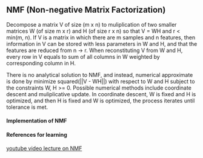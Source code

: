 ## NMF (Non-negative Matrix Factorization)
Decompose a matrix V of size (m x n) to muliplication of two smaller matrices W (of size m x r) and H (of size r x n) so that V = WH and r < min(m, n). If V is a matrix in which there are m samples and n features, then information in V can be stored with less parameters in W and H, and that the features are reduced from n -> r. When reconstituting V from W and H, every row in V equals to sum of all columns in W weighted by corresponding column in H.  

There is no analytical solution to NMF, and instead, numerical approximate is done by minimize squared(||V - WH||) with respect to W and H subject to the constraints W, H >= 0. Possible numerical methods include coordinate descent and muliplicative update. In coordinate descent, W is fixed and H is optimized, and then H is fixed and W is optimized, the process iterates until tolerance is met. 

#### Implementation of NMF




#### References for learning
[youtube video lecture on NMF](https://www.youtube.com/watch?v=UQGEB3Q5-fQ)

